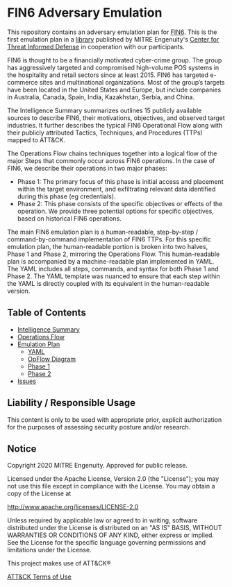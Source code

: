 # FIN6 Adversary Emulation

This repository contains an adversary emulation plan for [FIN6](https://attack.mitre.org/groups/G0037/). This is the first emulation plan in a [library](https://github.com/center-for-threat-informed-defense/adversary_emulation_library) published by MITRE Engenuity's [Center for Threat Informed Defense](https://mitre-engenuity.org/center-for-threat-informed-defense/) in cooperation with our participants.

FIN6 is thought to be a financially motivated cyber-crime group. The group has aggressively targeted and compromised high-volume POS systems in the hospitality and retail sectors since at least 2015. FIN6 has targeted e-commerce sites and multinational organizations. Most of the group’s targets have been located in the United States and Europe, but include companies in Australia, Canada, Spain, India, Kazakhstan, Serbia, and China. 

The Intelligence Summary summarizes outlines 15 publicly available sources to describe FIN6, their motivations, objectives, and observed target industries. It further describes the typical FIN6 Operational Flow along with their publicly attributed Tactics, Techniques, and Procedures (TTPs) mapped to ATT&CK.

The Operations Flow chains techniques together into a logical flow of the major Steps that commonly occur across FIN6 operations. In the case of FIN6, we describe their operations in two major phases: 
- Phase 1: The primary focus of this phase is initial access and placement within the target environment, and exfiltrating relevant data identified during this phase (eg credentials).
- Phase 2: This phase consists of the specific objectives or effects of the operation. We provide three potential options for specific objectives, based on historical FIN6 operations.

The main FIN6 emulation plan is a human-readable, step-by-step / command-by-command implementation of FIN6 TTPs. For this specific emulation plan, the human-readable portion is broken into two halves, Phase 1 and Phase 2, mirroring the Operations Flow. This human-readable plan is accompanied by a machine-readable plan implemented in YAML. The YAML includes all steps, commands, and syntax for both Phase 1 and Phase 2. The YAML template was nuanced to ensure that each step within the YAML is directly coupled with its equivalent in the human-readable version. 

## Table of Contents

* [Intelligence Summary](/fin6/Intelligence_Summary.md)
* [Operations Flow](/fin6/Operations_Flow.md)
* [Emulation Plan](/fin6/Emulation_Plan/README.md)
  - [YAML](/fin6/Emulation_Plan/FIN6.yaml)
  - [OpFlow Diagram](/fin6/Emulation_Plan/OpFlow_Diagram.png)
  - [Phase 1](/fin6/Emulation_Plan/Phase1.md)
  - [Phase 2](/fin6/Emulation_Plan/Phase2.md)
* [Issues](https://github.com/center-for-threat-informed-defense/adversary_emulation_library/issues)

## Liability / Responsible Usage

This content is only to be used with appropriate prior, explicit authorization for the purposes of assessing security posture and/or research.

## Notice

Copyright 2020 MITRE Engenuity. Approved for public release.

Licensed under the Apache License, Version 2.0 (the "License"); you may not use this file except in compliance with the License. You may obtain a copy of the License at

http://www.apache.org/licenses/LICENSE-2.0

Unless required by applicable law or agreed to in writing, software distributed under the License is distributed on an "AS IS" BASIS, WITHOUT WARRANTIES OR CONDITIONS OF ANY KIND, either express or implied. See the License for the specific language governing permissions and limitations under the License.

This project makes use of ATT&CK®

[ATT&CK Terms of Use](https://attack.mitre.org/resources/terms-of-use/)
